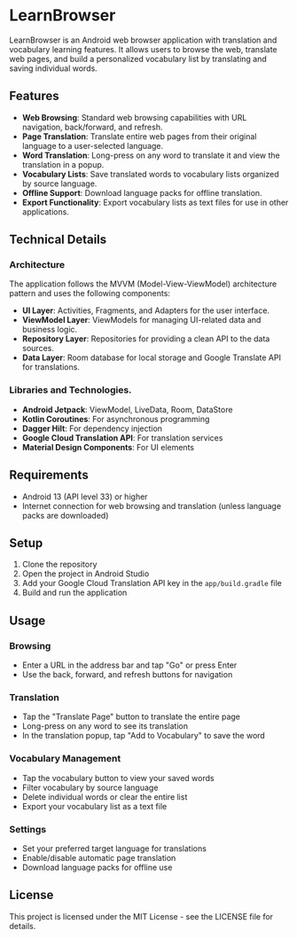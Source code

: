 # LearnBrowser

LearnBrowser is an Android web browser application with translation and vocabulary learning features. It allows users to browse the web, translate web pages, and build a personalized vocabulary list by translating and saving individual words.

## Features

- **Web Browsing**: Standard web browsing capabilities with URL navigation, back/forward, and refresh.
- **Page Translation**: Translate entire web pages from their original language to a user-selected language.
- **Word Translation**: Long-press on any word to translate it and view the translation in a popup.
- **Vocabulary Lists**: Save translated words to vocabulary lists organized by source language.
- **Offline Support**: Download language packs for offline translation.
- **Export Functionality**: Export vocabulary lists as text files for use in other applications.

## Technical Details

### Architecture

The application follows the MVVM (Model-View-ViewModel) architecture pattern and uses the following components:

- **UI Layer**: Activities, Fragments, and Adapters for the user interface.
- **ViewModel Layer**: ViewModels for managing UI-related data and business logic.
- **Repository Layer**: Repositories for providing a clean API to the data sources.
- **Data Layer**: Room database for local storage and Google Translate API for translations.

### Libraries and Technologies.

- **Android Jetpack**: ViewModel, LiveData, Room, DataStore
- **Kotlin Coroutines**: For asynchronous programming
- **Dagger Hilt**: For dependency injection
- **Google Cloud Translation API**: For translation services
- **Material Design Components**: For UI elements

## Requirements

- Android 13 (API level 33) or higher
- Internet connection for web browsing and translation (unless language packs are downloaded)

## Setup

1. Clone the repository
2. Open the project in Android Studio
3. Add your Google Cloud Translation API key in the `app/build.gradle` file
4. Build and run the application

## Usage

### Browsing

- Enter a URL in the address bar and tap "Go" or press Enter
- Use the back, forward, and refresh buttons for navigation

### Translation

- Tap the "Translate Page" button to translate the entire page
- Long-press on any word to see its translation
- In the translation popup, tap "Add to Vocabulary" to save the word

### Vocabulary Management

- Tap the vocabulary button to view your saved words
- Filter vocabulary by source language
- Delete individual words or clear the entire list
- Export your vocabulary list as a text file

### Settings

- Set your preferred target language for translations
- Enable/disable automatic page translation
- Download language packs for offline use

## License

This project is licensed under the MIT License - see the LICENSE file for details.
